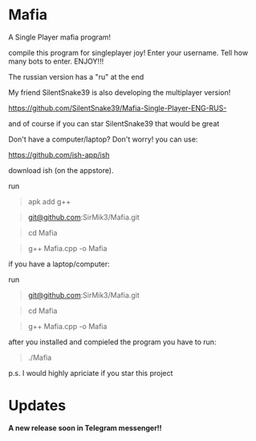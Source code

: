 # Mafia
A Single Player mafia program! 

compile this program for singleplayer joy!
Enter your username. Tell how many bots to enter. 
ENJOY!!!

The russian version has a "ru" at the end

My friend SilentSnake39 is also developing the multiplayer version!

https://github.com/SilentSnake39/Mafia-Single-Player-ENG-RUS-

and of course if you can star SilentSnake39 that would be great

Don't have a computer/laptop? Don't worry! you can use:

https://github.com/ish-app/ish

download ish (on the appstore). 

run
> apk add g++

> git@github.com:SirMik3/Mafia.git

> cd Mafia

> g++ Mafia.cpp -o Mafia


if you have a laptop/computer:

run
> git@github.com:SirMik3/Mafia.git

> cd Mafia

> g++ Mafia.cpp -o Mafia


after you installed and compieled the program you have to run:
> ./Mafia

p.s. I would highly apriciate if you star this project

# Updates 
**A new release soon in Telegram messenger!!**

